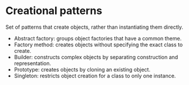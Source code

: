 # Creational patterns

Set of patterns that create objects, rather than instantiating them directly.

* Abstract factory: groups object factories that have a common theme.
* Factory method: creates objects without specifying the exact class to create.
* Builder: constructs complex objects by separating construction and representation.
* Prototype: creates objects by cloning an existing object.
* Singleton: restricts object creation for a class to only one instance.